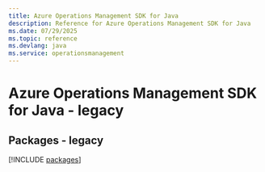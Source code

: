 ```yaml
---
title: Azure Operations Management SDK for Java
description: Reference for Azure Operations Management SDK for Java
ms.date: 07/29/2025
ms.topic: reference
ms.devlang: java
ms.service: operationsmanagement
---
```

# Azure Operations Management SDK for Java - legacy
## Packages - legacy
[!INCLUDE [packages](operations-management-index.md)]